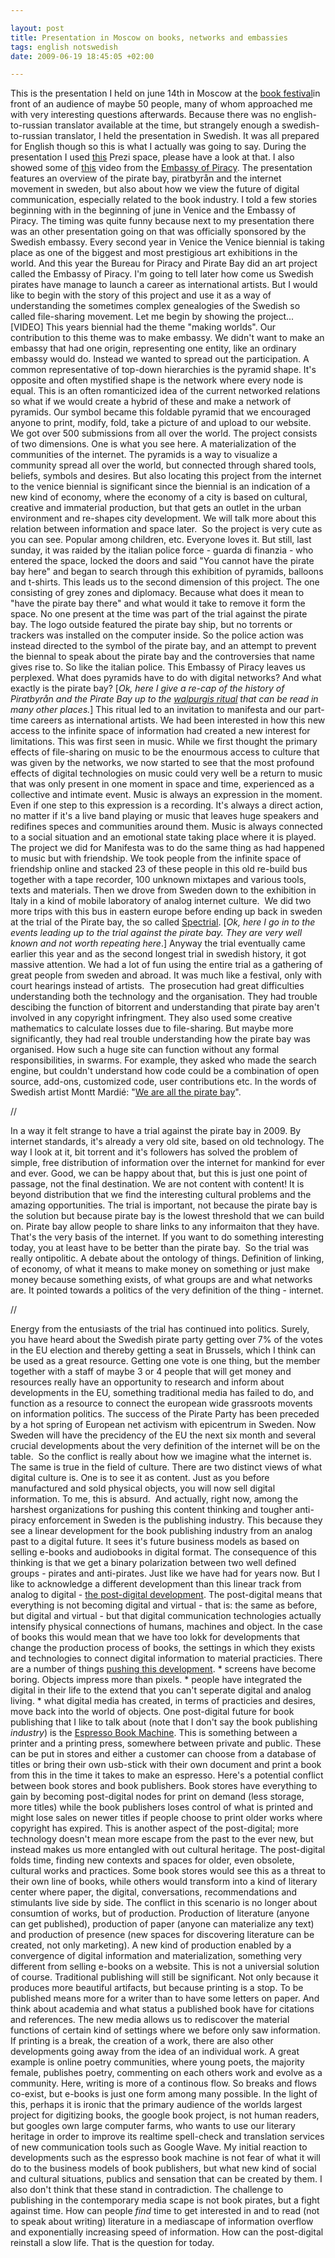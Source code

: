 ```yaml
--- 

layout: post
title: Presentation in Moscow on books, networks and embassies 
tags: english notswedish
date: 2009-06-19 18:45:05 +02:00 

---
```


This is the presentation I held on june 14th in Moscow at the [book festival](http://www.moscowbookfest.ru/)in front of an audience of maybe 50 people, many of whom approached me with very interesting questions afterwards. Because there was no english-to-russian translator available at the time, but strangely enough a swedish-to-russian translator, I held the presentation in Swedish. It was all prepared for English though so this is what I actually was going to say. During the presentation I used [this](http://prezi.com/19950/) Prezi space, please have a look at that. I also showed some of [this](http://www.youtube.com/watch?v=3wDaEAlzpZk) video from the [Embassy of Piracy](http://embassyofpiracy.org/). The presentation features an overview of the pirate bay, piratbyrån and the internet movement in sweden, but also about how we view the future of digital communication, especially related to the book industry. I told a few stories beginning with in the beginning of june in Venice and the Embassy of Piracy. The timing was quite funny because next to my presentation there was an other presentation going on that was officially sponsored by the Swedish embassy. Every second year in Venice the Venice biennial is taking place as one of the biggest and most prestigious art exhibitions in the world. And this year the Bureau for Piracy and Pirate Bay did an art project called the Embassy of Piracy. I'm going to tell later how come us Swedish pirates have manage to launch a career as international artists. But I would like to begin with the story of this project and use it as a way of understanding the sometimes complex genealogies of the Swedish so called file-sharing movement. Let me begin by showing the project... [VIDEO] This years biennial had the theme "making worlds". Our contribution to this theme was to make embassy. We didn't want to make an embassy that had one origin, representing one entity, like an ordinary embassy would do. Instead we wanted to spread out the participation. A common representative of top-down hierarchies is the pyramid shape. It's opposite and often mystified shape is the network where every node is equal. This is an often romanticized idea of the current networked relations so what if we would create a hybrid of these and make a network of pyramids. Our symbol became this foldable pyramid that we encouraged anyone to print, modify, fold, take a picture of and upload to our website. We got over 500 submissions from all over the world. The project consists of two dimensions. One is what you see here. A materialization of the communities of the internet. The pyramids is a way to visualize a community spread all over the world, but connected through shared tools, beliefs, symbols and desires. But also locating this project from the internet to the venice biennial is significant since the biennial is an indication of a new kind of economy, where the economy of a city is based on cultural, creative and immaterial production, but that gets an outlet in the urban environment and re-shapes city development. We will talk more about this relation between information and space later.  So the project is very cute as you can see. Popular among children, etc. Everyone loves it. But still, last sunday, it was raided by the italian police force - guarda di finanzia - who entered the space, locked the doors and said "You cannot have the pirate bay here" and began to search through this exhibition of pyramids, balloons and t-shirts. This leads us to the second dimension of this project. The one consisting of grey zones and diplomacy. Because what does it mean to "have the pirate bay there" and what would it take to remove it form the space. No one present at the time was part of the trial against the pirate bay. The logo outside featured the pirate bay ship, but no torrents or trackers was installed on the computer inside. So the police action was instead directed to the symbol of the pirate bay, and an attempt to prevent the biennal to speak about the pirate bay and the controversies that name gives rise to. So like the italian police. This Embassy of Piracy leaves us perplexed. What does pyramids have to do with digital networks? And what exactly is the pirate bay? [*Ok, here I give a re-cap of the history of Piratbyrån and the Pirate Bay up to the [walpurgis ritual](http://www.piratbyran.org/walpurgis) that can be read in many other places.*] This ritual led to an invitation to manifesta and our part-time careers as international artists. We had been interested in how this new access to the infinite space of information had created a new interest for limitations. This was first seen in music. While we first thought the primary effects of file-sharing on music to be the enourmous access to culture that was given by the networks, we now started to see that the most profound effects of digital technologies on music could very well be a return to music that was only present in one moment in space and time, experienced as a collective and intimate event. Music is always an expression in the moment. Even if one step to this expression is a recording. It's always a direct action, no matter if it's a live band playing or music that leaves huge speakers and redifines speces and communities around them. Music is always connected to a social situation and an emotional state taking place where it is played. The project we did for Manifesta was to do the same thing as had happened to music but with friendship. We took people from the infinite space of friendship online and stacked 23 of these people in this old re-build bus together with a tape recorder, 100 unknown mixtapes and various tools, texts and materials. Then we drove from Sweden down to the exhibition in Italy in a kind of mobile laboratory of analog internet culture.  We did two more trips with this bus in eastern europe before ending up back in sweden at the trial of the Pirate bay, the so called [Spectrial](http://trial.thepiratebay.org/). [*Ok, here I go in to the events leading up to the trial against the pirate bay. They are very well known and not worth repeating here*.] Anyway the trial eventually came earlier this year and as the second longest trial in swedish history, it got massive attention. We had a lot of fun using the entire trial as a gathering of great people from sweden and abroad. It was much like a festival, only with court hearings instead of artists.  The prosecution had great difficulties understanding both the technology and the organisation. They had trouble descibing the function of bitorrent and understanding that pirate bay aren't involved in any copyright infringment. They also used some creative mathematics to calculate losses due to file-sharing. But maybe more significantly, they had real trouble understanding how the pirate bay was organised. How such a huge site can function without any formal responsibilities, in swarms. For example, they asked who made the search engine, but couldn't understand how code could be a combination of open source, add-ons, customized code, user contributions etc. In the words of Swedish artist Montt Mardié: "[We are all the pirate bay](http://www.youtube.com/watch?v=1fCHoI0h7Tc)". 

//

In a way it felt strange to have a trial against the pirate bay in 2009. By internet standards, it's already a very old site, based on old technology. The way I look at it, bit torrent and it's followers has solved the problem of simple, free distribution of information over the internet for mankind for ever and ever. Good, we can be happy about that, but this is just one point of passage, not the final destination. We are not content with content! It is beyond distribution that we find the interesting cultural problems and the amazing opportunities. The trial is important, not because the pirate bay is the solution but because pirate bay is the lowest threshold that we can build on. Pirate bay allow people to share links to any informaiton that they have. That's the very basis of the internet. If you want to do something interesting today, you at least have to be better than the pirate bay.  So the trial was really ontipolitic. A debate about the ontology of things. Definition of linking, of economy, of what it means to make money on something or just make money because something exists, of what groups are and what networks are. It pointed towards a politics of the very definition of the thing - internet. 

//

Energy from the entusiasts of the trial has continued into politics. Surely, you have heard about the Swedish pirate party getting over 7% of the votes in the EU election and thereby getting a seat in Brussels, which I think can be used as a great resource. Getting one vote is one thing, but the member together with a staff of maybe 3 or 4 people that will get money and resources really have an opportunity to research and inform about developments in the EU, something traditional media has failed to do, and function as a resource to connect the european wide grassroots movents on information politics. The success of the Pirate Party has been preceded by a hot spring of European net activism with epicentrum in Sweden. Now Sweden will have the precidency of the EU the next six month and several crucial developments about the very definition of the internet will be on the table.  So the conflict is really about how we imagine what the internet is. The same is true in the field of culture. There are two distinct views of what digital culture is. One is to see it as content. Just as you before manufactured and sold physical objects, you will now sell digital information. To me, this is absurd.  And actually, right now, among the harshest organizations for pushing this content thinking and tougher anti-piracy enforcement in Sweden is the publishing industry. This because they see a linear development for the book publishing industry from an analog past to a digital future. It sees it's future business models as based on selling e-books and audiobooks in digital format. The consequence of this thinking is that we get a binary polarization between two well defined groups - pirates and anti-pirates. Just like we have had for years now. But I like to acknowledge a different development than this linear track from analog to digital - [the post-digital development](2009-03-05-objekt-och-aura.html). The post-digital means that everything is not becoming digital and virtual - that is: the same as before, but digital and virtual - but that digital communication technologies actually intensify physical connections of humans, machines and object. In the case of books this would mean that we have too lokk for developments that change the production process of books, the settings in which they exists and technologies to connect digital information to material practicies. There are a number of things [pushing this development](http://russelldavies.typepad.com/planning/2009/01/meet-the-new-schtick.html). * screens have become boring. Objects impress more than pixels. * people have integrated the digital in their life to the extend that you can't seperate digital and analog living. * what digital media has created, in terms of practicies and desires, move back into the world of objects. One post-digital future for book publishing that I like to talk about (note that I don't say the book publishing _industry_) is the [Espresso Book Machine](http://copyriot.se/2009/03/19/boken-i-det-postdigitala/). This is something between a printer and a printing press, somewhere between private and public. These can be put in stores and either a customer can choose from a database of titles or bring their own usb-stick with their own document and print a book from this in the time it takes to make an espresso. Here's a potential conflict between book stores and book publishers. Book stores have everything to gain by becoming post-digital nodes for print on demand (less storage, more titles) while the book publishers loses control of what is printed and might lose sales on newer titles if people choose to print older works where copyright has expired. This is another aspect of the post-digital; more technology doesn't mean more escape from the past to the ever new, but instead makes us more entangled with out cultural heritage. The post-digital folds time, finding new contexts and spaces for older, even obsolete, cultural works and practices. Some book stores would see this as a threat to their own line of books, while others would transform into a kind of literary center where paper, the digital, conversations, recommendations and stimulants live side by side. The conflict in this scenario is no longer about consumtion of works, but of production. Production of literature (anyone can get published), production of paper (anyone can materialize any text) and production of presence (new spaces for discovering literature can be created, not only marketing). A new kind of production enabled by a convergence of digital information and materialization, something very different from selling e-books on a website. This is not a universial solution of course. Traditional publishing will still be significant. Not only because it produces more beautiful artifacts, but because printing is a stop. To be published means more for a writer than to have some letters on paper. And think about academia and what status a published book have for citations and references. The new media allows us to rediscover the material functions of certain kind of settings where we before only saw information. If printing is a break, the creation of a work, there are also other developments going away from the idea of an individual work. A great example is online poetry communities, where young poets, the majority female, publishes poetry, commenting on each others work and evolve as a community. Here, writing is more of a continous flow. So breaks and flows co-exist, but e-books is just one form among many possible. In the light of this, perhaps it is ironic that the primary audience of the worlds largest project for digitizing books, the google book project, is not human readers, but googles own large computer farms, who wants to use our literary heritage in order to improve its realtime spell-check and translation services of new communication tools such as Google Wave. My initial reaction to developments such as the espresso book machine is not fear of what it will do to the business models of book publishers, but what new kind of social and cultural situations, publics and sensation that can be created by them. I also don't think that these stand in contradiction. The challenge to publishing in the contemporary media scape is not book pirates, but a fight against time. How can people _find_ time to get interested in and to read (not to speak about writing) literature in a mediascape of information overflow and exponentially increasing speed of information. How can the post-digital reinstall a slow life. That is the question for today. 
